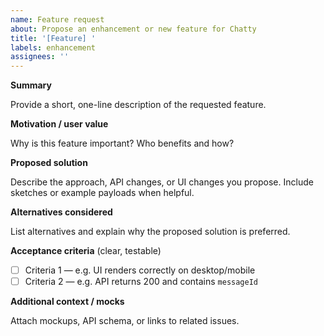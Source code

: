 ```yaml
---
name: Feature request
about: Propose an enhancement or new feature for Chatty
title: '[Feature] '
labels: enhancement
assignees: ''
---
```


**Summary**

Provide a short, one-line description of the requested feature.

**Motivation / user value**

Why is this feature important? Who benefits and how?

**Proposed solution**

Describe the approach, API changes, or UI changes you propose. Include sketches or example payloads when helpful.

**Alternatives considered**

List alternatives and explain why the proposed solution is preferred.

**Acceptance criteria** (clear, testable)

- [ ] Criteria 1 — e.g. UI renders correctly on desktop/mobile
- [ ] Criteria 2 — e.g. API returns 200 and contains `messageId`

**Additional context / mocks**

Attach mockups, API schema, or links to related issues.
